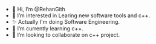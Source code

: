 - 👋 Hi, I’m @RehanGith
- 👀 I’m interested in Learing new software tools and c++.
- ✨ Actually I'm doing Software Engineering.
- 🌱 I’m currently learning c++.
- 💞️ I’m looking to collaborate on c++ project.

